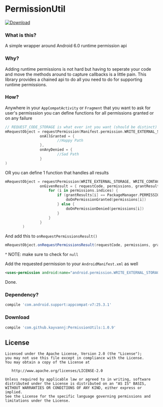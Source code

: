 # PermissionUtil
[ ![Download](https://api.bintray.com/packages/kayvannj/maven/PermissionUtil/images/download.svg) ](https://bintray.com/kayvannj/maven/PermissionUtil/_latestVersion)
### What is this?
A simple wrapper around Android 6.0 runtime permission api
### Why?
Adding runtime permissions is not hard but having to seperate your code and move the methods around to capture callbacks is a little pain. This library provides a chained api to do all you need to do for supporting runtime permissions.

### How?
Anywhere in your ```AppCompatActivity``` or ```Fragment``` that you want to ask for user's permisssion you can define functions for all permissions granted or on any failure
```kotlin
// REQUEST_CODE_STORAGE is what ever int you want (should be distinct)
mRequestObject = requestPermission(Manifest.permission.WRITE_EXTERNAL_STORAGE, REQUEST_CODE_STORAGE,
                onAllGranted = {
                        //Happy Path
                },
                onAnyDenied = {
                        //Sad Path
                }
)
```
OR you can define 1 function that handles all results
```kotlin
mRequestObject = requestPermission(WRITE_EXTERNAL_STORAGE, WRITE_CONTACTS, requestCode = REQUEST_CODE_BOTH,
                onGivenResult = { requestCode, permissions, grantResults ->
                    for (i in permissions.indices) {
                        if (grantResults[i] == PackageManager.PERMISSION_GRANTED) {
                            doOnPermissionGranted(permissions[i])
                        } else {
                            doOnPermissionDenied(permissions[i])
                        }
                    }
                }
        )
```
And add this to ```onRequestPermissionsResult()```
```java
mRequestObject.onRequestPermissionsResult(requestCode, permissions, grantResults);
```
^ NOTE: make sure to check for `null`

Add the requested permission to your ```AndroidManifest.xml``` as well
```xml
<uses-permission android:name="android.permission.WRITE_EXTERNAL_STORAGE" />
```

Done.

### Dependency?
```groovy
compile 'com.android.support:appcompat-v7:25.3.1'
```
### Download
```groovy
compile 'com.github.kayvannj:PermissionUtils:1.0.9'
```


License
-------

    Licensed under the Apache License, Version 2.0 (the "License");
    you may not use this file except in compliance with the License.
    You may obtain a copy of the License at

       http://www.apache.org/licenses/LICENSE-2.0

    Unless required by applicable law or agreed to in writing, software
    distributed under the License is distributed on an "AS IS" BASIS,
    WITHOUT WARRANTIES OR CONDITIONS OF ANY KIND, either express or implied.
    See the License for the specific language governing permissions and
    limitations under the License.


